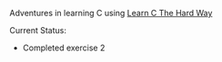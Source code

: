 Adventures in learning C using [Learn C The Hard Way](http://c.learncodethehardway.org/)

Current Status:

* Completed exercise 2
